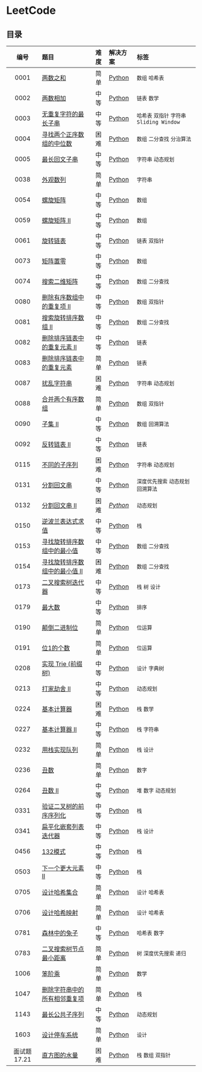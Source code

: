 # LeetCode

## 目录

|编号|题目|难度|解决方案|标签|
|:-:|:--|:-:|:--|:--|
|0001|[两数之和](./src/0001.Two-Sum/README.md)|简单|[Python](./src/0001.Two-Sum/0001.Two-Sum.py)|`数组` `哈希表`|
|0002|[两数相加](./src/0002.Add-Two-Numbers/README.md)|中等|[Python](./src/0002.Add-Two-Numbers/0002.Add-Two-Numbers.py)|`链表` `数学`|
|0003|[无重复字符的最长子串](./src/0003.Longest-Substring-Without-Repeating-Characters/README.md)|中等|[Python](./src/0003.Longest-Substring-Without-Repeating-Characters/0003.Longest-Substring-Without-Repeating-Characters.py)|`哈希表` `双指针` `字符串` `Sliding Window`|
|0004|[寻找两个正序数组的中位数](./src/0004.Median-of-Two-Sorted-Arrays/README.md)|困难|[Python](./src/0004.Median-of-Two-Sorted-Arrays/0004.Median-of-Two-Sorted-Arrays.py)|`数组` `二分查找` `分治算法`|
|0005|[最长回文子串](./src/0005.Longest-Palindromic-Substring/README.md)|中等|[Python](./src/0005.Longest-Palindromic-Substring/0005.Longest-Palindromic-Substring.py)|`字符串` `动态规划`|
|0038|[外观数列](./src/0038.Count-And-Say/README.md)|简单|[Python](./src/0038.Count-And-Say/0038.Count-And-Say.py)|`字符串`|
|0054|[螺旋矩阵](./src/0054.Spiral-Matrix/README.md)|中等|[Python](./src/0054.Spiral-Matrix/0054.Spiral-Matrix.py)|`数组`|
|0059|[螺旋矩阵 II](./src/0059.Spiral-Matrix-II/README.md)|中等|[Python](./src/0059.Spiral-Matrix-II/0059.Spiral-Matrix-II.py)|`数组`|
|0061|[旋转链表](./src/0061.Rotate-List/README.md)|中等|[Python](./src/0061.Rotate-List/0061.Rotate-List.py)|`链表` `双指针`|
|0073|[矩阵置零](./src/0073.Set-Matrix-Zeroes/README.md)|中等|[Python](./src/0073.Set-Matrix-Zeroes/0073.Set-Matrix-Zeroes.py)|`数组`|
|0074|[搜索二维矩阵](./src/0074.Search-A-2D-Matrix/README.md)|中等|[Python](./src/0074.Search-A-2D-Matrix/0074.Search-A-2D-Matrix.py)|`数组` `二分查找`|
|0080|[删除有序数组中的重复项 II](./src/0080.Remove-Duplicates-from-Sorted-Array-II/README.md)|中等|[Python](./src/0080.Remove-Duplicates-from-Sorted-Array-II/0080.Remove-Duplicates-from-Sorted-Array-II.py)|`数组` `双指针`|
|0081|[搜索旋转排序数组 II](./src/0081.Search-In-Rotated-Sorted-Array-II/README.md)|中等|[Python](./src/0081.Search-In-Rotated-Sorted-Array-II/0081.Search-In-Rotated-Sorted-Array-II.py)|`数组` `二分查找`|
|0082|[删除排序链表中的重复元素 II](./src/0082.Remove-Duplicates-From-Sorted-List-II/README.md)|中等|[Python](./src/0082.Remove-Duplicates-From-Sorted-List-II/0082.Remove-Duplicates-From-Sorted-List-II.py)|`链表`|
|0083|[删除排序链表中的重复元素](./src/0083.Remove-Duplicates-From-Sorted-List/README.md)|简单|[Python](./src/0083.Remove-Duplicates-From-Sorted-List/0083.Remove-Duplicates-From-Sorted-List.py)|`链表`|
|0087|[扰乱字符串](./src/0087.Scramble-String/README.md)|困难|[Python](./src/0087.Scramble-String/0087.Scramble-String.py)|`字符串` `动态规划`|
|0088|[合并两个有序数组](./src/0088.Merge-Sorted-Array/README.md)|简单|[Python](./src/0088.Merge-Sorted-Array/0088.Merge-Sorted-Array.py)|`数组` `双指针`|
|0090|[子集 II](./src/0090.Subsets-II/README.md)|中等|[Python](./src/0090.Subsets-II/0090.Subsets-II.py)|`数组` `回溯算法`|
|0092|[反转链表 II](./src/0092.Reverse-Linked-List-II/README.md)|中等|[Python](./src/0092.Reverse-Linked-List-II/0092.Reverse-Linked-List-II.py)|`链表`|
|0115|[不同的子序列](./src/0115.Distinct-Subsequences/README.md)|困难|[Python](./src/0115.Distinct-Subsequences/0115.Distinct-Subsequences.py)|`字符串` `动态规划`|
|0131|[分割回文串](./src/0131.Palindrome-Partitioning/README.md)|中等|[Python](./src/0131.Palindrome-Partitioning/0131.Palindrome-Partitioning.py)|`深度优先搜索` `动态规划` `回溯算法`|
|0132|[分割回文串 II](./src/0132.Palindrome-Partitioning-II/README.md)|困难|*[Python](./src/0132.Palindrome-Partitioning-II/0132.Palindrome-Partitioning-II.py)*|`动态规划`|
|0150|[逆波兰表达式求值](./src/0150.Evaluate-Reverse-Polish-Notation/README.md)|中等|[Python](./src/0150.Evaluate-Reverse-Polish-Notation/0150.Evaluate-Reverse-Polish-Notation.py)|`栈`|
|0153|[寻找旋转排序数组中的最小值](./src/0153.Find-Minimum-In-Rotated-Sorted-Array/README.md)|中等|[Python](./src/0153.Find-Minimum-In-Rotated-Sorted-Array/0153.Find-Minimum-In-Rotated-Sorted-Array.py)|`数组` `二分查找`|
|0154|[寻找旋转排序数组中的最小值 II](./src/0154.Find-Minimum-In-Rotated-Sorted-Array-II/README.md)|困难|[Python](./src/0154.Find-Minimum-In-Rotated-Sorted-Array-II/0154.Find-Minimum-In-Rotated-Sorted-Array-II.py)|`数组` `二分查找`|
|0173|[二叉搜索树迭代器](./src/0173.Binary-Search-Tree-Iterator/README.md)|中等|[Python](./src/0173.Binary-Search-Tree-Iterator/0173.Binary-Search-Tree-Iterator.py)|`栈` `树` `设计`|
|0179|[最大数](./src/0179.Largest-Number/README.md)|中等|[Python](./src/0179.Largest-Number/0179.Largest-Number.py)|`排序`|
|0190|[颠倒二进制位](./src/0190.Reverse-Bits/README.md)|简单|[Python](./src/0190.Reverse-Bits/0190.Reverse-Bits.py)|`位运算`|
|0191|[位1的个数](./src/0191.Number-Of-1-Bits/README.md)|简单|[Python](./src/0191.Number-Of-1-Bits/0191.Number-Of-1-Bits.py)|`位运算`|
|0208|[实现 Trie (前缀树)](./src/0208.Implement-Trie-Prefix-Tree/README.md)|中等|[Python](./src/0208.Implement-Trie-Prefix-Tree/0208.Implement-Trie-Prefix-Tree.py)|`设计` `字典树`|
|0213|[打家劫舍 II](./src/0213.House-Robber-II/README.md)|中等|[Python](./src/0213.House-Robber-II/0213.House-Robber-II.py)|`动态规划`|
|0224|[基本计算器](./src/0224.Basic-Calculator/README.md)|困难|[Python](./src/0224.Basic-Calculator/0224.Basic-Calculator.py)|`栈` `数学`|
|0227|[基本计算器 II](./src/0227.Basic-Calculator-II/README.md)|中等|[Python](./src/0227.Basic-Calculator-II/0227.Basic-Calculator-II.py)|`栈` `字符串`|
|0232|[用栈实现队列](./src/0232.Implement-Queue-using-Stacks/README.md)|简单|[Python](./src/0232.Implement-Queue-using-Stacks/0232.Implement-Queue-using-Stacks.py)|`栈` `设计`|
|0236|[丑数](./src/0236.Ugly-Number/README.md)|简单|[Python](./src/0236.Ugly-Number/0236.Ugly-Number.py)|`数字`|
|0264|[丑数 II](./src/0264.Ugly-Number-II/README.md)|中等|[Python](./src/0264.Ugly-Number-II/0264.Ugly-Number-II.py)|`堆` `数字` `动态规划`|
|0331|[验证二叉树的前序序列化](./src/0331.Verify-Preorder-Serialization-Of-A-Binary-Tree/README.md)|中等|[Python](./src/0331.Verify-Preorder-Serialization-Of-A-Binary-Tree/0331.Verify-Preorder-Serialization-Of-A-Binary-Tree.py)|`栈`|
|0341|[扁平化嵌套列表迭代器](./src/0341.Flatten-Nested-List-Iterator/README.md)|中等|[Python](./src/0341.Flatten-Nested-List-Iterator/0341.Flatten-Nested-List-Iterator.py)|`栈` `设计`|
|0456|[132模式](./src/0456.132-Pattern/README.md)|中等|[Python](./src/0456.132-Pattern/0456.132-Pattern.py)|`栈`|
|0503|[下一个更大元素 II](./src/0503.Next-Greater-Element-II/README.md)|中等|[Python](./src/0503.Next-Greater-Element-II/0503.Next-Greater-Element-II.py)|`栈`|
|0705|[设计哈希集合](./src/0705.Design-Hashset/README.md)|简单|[Python](./src/0705.Design-Hashset/0705.Design-Hashset.py)|`设计` `哈希表`|
|0706|[设计哈希映射](./src/0706.Design-Hashmap/README.md)|简单|[Python](./src/0706.Design-Hashmap/0706.Design-Hashmap.py)|`设计` `哈希表`|
|0781|[森林中的兔子](./src/0781.Rabbits-In-Forest/README.md)|中等|[Python](./src/0781.Rabbits-In-Forest/0781.Rabbits-In-Forest.py)|`哈希表` `数字`|
|0783|[二叉搜索树节点最小距离](./src/0783.Minimum-Distance-Between-BST-Nodes/README.md)|简单|[Python](./src/0783.Minimum-Distance-Between-BST-Nodes/0783.Minimum-Distance-Between-BST-Nodes.py)|`树` `深度优先搜索` `递归`|
|1006|[笨阶乘](./src/1006.Clumsy-Factorial/README.md)|简单|[Python](./src/1006.Clumsy-Factorial/1006.Clumsy-Factorial.py)|`数学`|
|1047|[删除字符串中的所有相邻重复项](./src/1047.Remove-All-Adjacent-Duplicates-In-String/README.md)|简单|[Python](./src/1047.Remove-All-Adjacent-Duplicates-In-String/1047.Remove-All-Adjacent-Duplicates-In-String.py)|`栈`|
|1143|[最长公共子序列](./src/1143.Longest-Common-Subsequence/README.md)|中等|[Python](./src/1143.Longest-Common-Subsequence/1143.Longest-Common-Subsequence.py)|`动态规划`|
|1603|[设计停车系统](./src/1603.Design-Parking-System/README.md)|简单|[Python](./src/1603.Design-Parking-System/1603.Design-Parking-System.py)|`设计`|
|面试题 17.21|[直方图的水量](./src/Interview-Question-17.21.Volume-Of-Histogram-LCCI/README.md)|困难|[Python](./src/Interview-Question-17.21.Volume-Of-Histogram-LCCI/Interview-Question-17.21.Volume-Of-Histogram-LCCI.py)|`栈` `数组` `双指针`|
